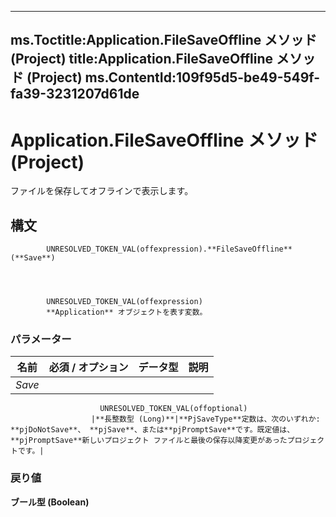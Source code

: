 

---
ms.Toctitle:Application.FileSaveOffline メソッド (Project)
title:Application.FileSaveOffline メソッド (Project)
ms.ContentId:109f95d5-be49-549f-fa39-3231207d61de
---
# Application.FileSaveOffline メソッド (Project)




ファイルを保存してオフラインで表示します。

## 構文

            UNRESOLVED_TOKEN_VAL(offexpression).**FileSaveOffline**(**Save**)




            UNRESOLVED_TOKEN_VAL(offexpression)
            **Application** オブジェクトを表す変数。

### パラメーター

|**名前**|**必須 / オプション**|**データ型**|**説明**|
|---|---|---|---|
|*Save*|
                        UNRESOLVED_TOKEN_VAL(offoptional)
                      |**長整数型 (Long)**|**PjSaveType**定数は、次のいずれか: **pjDoNotSave**、 **pjSave**、または**pjPromptSave**です。既定値は、 **pjPromptSave**新しいプロジェクト ファイルと最後の保存以降変更があったプロジェクトです。|



### 戻り値
**ブール型 (Boolean)**






